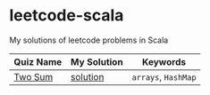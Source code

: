 # leetcode-scala
My solutions of leetcode problems in Scala

| Quiz Name                                                                   | My Solution                     | Keywords            |
|-----------------------------------------------------------------------------|---------------------------------|---------------------|
| [Two Sum](https://leetcode.com/problems/two-sum/) | [solution](src/TwoSum.sc) | `arrays`, `HashMap` |